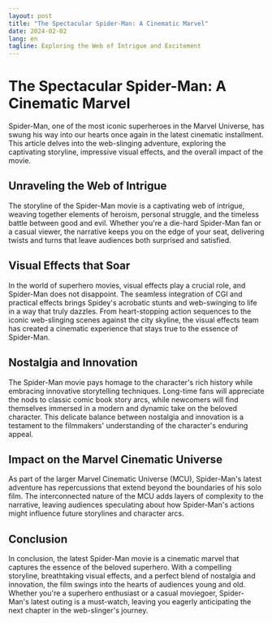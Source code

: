```yaml
---
layout: post
title: "The Spectacular Spider-Man: A Cinematic Marvel"
date: 2024-02-02
lang: en
tagline: Exploring the Web of Intrigue and Excitement
---
```


# The Spectacular Spider-Man: A Cinematic Marvel

Spider-Man, one of the most iconic superheroes in the Marvel Universe, has swung his way into our hearts once again in the latest cinematic installment. This article delves into the web-slinging adventure, exploring the captivating storyline, impressive visual effects, and the overall impact of the movie.

## Unraveling the Web of Intrigue

The storyline of the Spider-Man movie is a captivating web of intrigue, weaving together elements of heroism, personal struggle, and the timeless battle between good and evil. Whether you're a die-hard Spider-Man fan or a casual viewer, the narrative keeps you on the edge of your seat, delivering twists and turns that leave audiences both surprised and satisfied.

## Visual Effects that Soar

In the world of superhero movies, visual effects play a crucial role, and Spider-Man does not disappoint. The seamless integration of CGI and practical effects brings Spidey's acrobatic stunts and web-swinging to life in a way that truly dazzles. From heart-stopping action sequences to the iconic web-slinging scenes against the city skyline, the visual effects team has created a cinematic experience that stays true to the essence of Spider-Man.

## Nostalgia and Innovation

The Spider-Man movie pays homage to the character's rich history while embracing innovative storytelling techniques. Long-time fans will appreciate the nods to classic comic book story arcs, while newcomers will find themselves immersed in a modern and dynamic take on the beloved character. This delicate balance between nostalgia and innovation is a testament to the filmmakers' understanding of the character's enduring appeal.

## Impact on the Marvel Cinematic Universe

As part of the larger Marvel Cinematic Universe (MCU), Spider-Man's latest adventure has repercussions that extend beyond the boundaries of his solo film. The interconnected nature of the MCU adds layers of complexity to the narrative, leaving audiences speculating about how Spider-Man's actions might influence future storylines and character arcs.

## Conclusion

In conclusion, the latest Spider-Man movie is a cinematic marvel that captures the essence of the beloved superhero. With a compelling storyline, breathtaking visual effects, and a perfect blend of nostalgia and innovation, the film swings into the hearts of audiences young and old. Whether you're a superhero enthusiast or a casual moviegoer, Spider-Man's latest outing is a must-watch, leaving you eagerly anticipating the next chapter in the web-slinger's journey.

